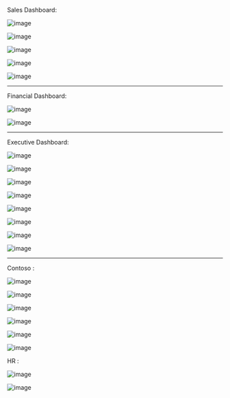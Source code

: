 
Sales Dashboard: 

![image](https://github.com/andemaral/Dashboards/assets/48655859/3430d4c9-7cf3-44a8-bb3c-995090a1d6c7)

![image](https://github.com/andemaral/Dashboards/assets/48655859/b0f89882-0343-4074-905d-635eaffe10cb)

![image](https://github.com/andemaral/Dashboards/assets/48655859/7ea50147-c807-4185-8008-d2398611cec0)

![image](https://github.com/andemaral/Dashboards/assets/48655859/842db4f5-9e9f-4d04-819a-b6118256d439)

![image](https://github.com/andemaral/Dashboards/assets/48655859/95309c32-82d3-45cf-be8c-4047265a292c)


-------------------------------------------------------------------------------------------------------

Financial Dashboard: 

![image](https://github.com/andemaral/Dashboards/assets/48655859/724df60d-c570-409d-b7d5-d24569ce1cdf)

![image](https://github.com/andemaral/Dashboards/assets/48655859/bfbccbc8-b548-4825-bb09-895eed4bbc3b)

-------------------------------------------------------------------------------------------------------



Executive Dashboard:


![image](https://github.com/andemaral/Dashboards/assets/48655859/f6b42ed1-c846-41b3-b311-39c5e91ccac2)

![image](https://github.com/andemaral/Dashboards/assets/48655859/8d03cd2c-1a01-4d26-9f50-53a87abe2714)

![image](https://github.com/andemaral/Dashboards/assets/48655859/fca159da-8580-477b-9722-30f9b5896ed5)

![image](https://github.com/andemaral/Dashboards/assets/48655859/19a26f27-269f-4a36-8cfa-97f6e6912b33)

![image](https://github.com/andemaral/Dashboards/assets/48655859/76bf9c87-ac39-495f-bc3d-b34999078fc5)

![image](https://github.com/andemaral/Dashboards/assets/48655859/57c903ff-0918-4209-9eb8-f0104d63e0e5)

![image](https://github.com/andemaral/Dashboards/assets/48655859/8a314184-e36d-443a-b863-4ae767ce661a)

![image](https://github.com/andemaral/Dashboards/assets/48655859/34687d58-ef2f-48ac-b8ad-315464f83116)


-------------------------------------------------------------------------------------------------------


Contoso : 

![image](https://github.com/andemaral/Dashboards/assets/48655859/872dfd5c-a83b-422d-9a88-28bf9a21b254)

![image](https://github.com/andemaral/Dashboards/assets/48655859/d2823fd2-7c18-48c0-b045-637f4c099d48)

![image](https://github.com/andemaral/Dashboards/assets/48655859/151f2009-35f2-4f29-b7a7-f32bc8d9ef18)

![image](https://github.com/andemaral/Dashboards/assets/48655859/14e3e373-2def-4f09-b179-86608bcb3487)

![image](https://github.com/andemaral/Dashboards/assets/48655859/0121dfc3-c298-4a8a-baac-4fa035dcdee6)

![image](https://github.com/andemaral/Dashboards/assets/48655859/4e51d398-27d0-45a6-ab66-e4c53eef77c5)


HR :

![image](https://github.com/andemaral/Dashboards/assets/48655859/1a66ecd3-9259-493a-b4ec-d1df5304bc43)

![image](https://github.com/andemaral/Dashboards/assets/48655859/8994ff46-4c9b-467f-93a7-cbfd48e45a07)









